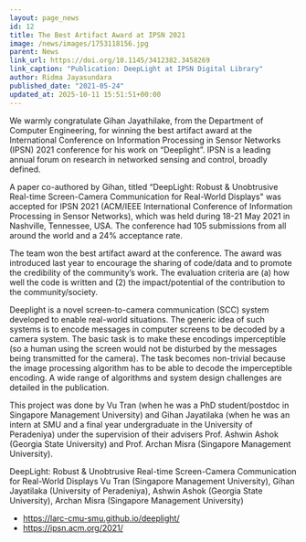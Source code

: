 ```yaml
---
layout: page_news
id: 12
title: The Best Artifact Award at IPSN 2021
image: /news/images/1753118156.jpg
parent: News
link_url: https://doi.org/10.1145/3412382.3458269
link_caption: "Publication: DeepLight at IPSN Digital Library"
author: Ridma Jayasundara
published_date: "2021-05-24"
updated_at: 2025-10-11 15:51:51+00:00
---
```


<!-- Automated Update by GitHub Actions -->

<p>We warmly congratulate Gihan Jayathilake, from the Department of Computer Engineering, for winning the best artifact award at the International Conference on Information Processing in Sensor Networks (IPSN) 2021 conference for his work on &ldquo;Deeplight&rdquo;. IPSN is a leading annual forum on research in networked sensing and control, broadly defined.</p>
<p>A paper co-authored by Gihan, titled &ldquo;DeepLight: Robust &amp; Unobtrusive Real-time Screen-Camera Communication for Real-World Displays" was accepted for IPSN 2021 (ACM/IEEE International Conference of Information Processing in Sensor Networks), which was held during 18-21 May 2021 in Nashville, Tennessee, USA. The conference had 105 submissions from all around the world and a 24% acceptance rate.</p>
<p>The team won the best artifact award at the conference. The award was introduced last year to encourage the sharing of code/data and to promote the credibility of the community&rsquo;s work. The evaluation criteria are (a) how well the code is written and (2) the impact/potential of the contribution to the community/society.</p>
<p>Deeplight is a novel screen-to-camera communication (SCC) system developed to enable real-world situations. The generic idea of such systems is to encode messages in computer screens to be decoded by a camera system. The basic task is to make these encodings imperceptible (so a human using the screen would not be disturbed by the messages being transmitted for the camera). The task becomes non-trivial because the image processing algorithm has to be able to decode the imperceptible encoding. A wide range of algorithms and system design challenges are detailed in the publication.</p>
<p>This project was done by Vu Tran (when he was a PhD student/postdoc in Singapore Management University) and Gihan Jayatilaka (when he was an intern at SMU and a final year undergraduate in the University of Peradeniya) under the supervision of their advisers Prof. Ashwin Ashok (Georgia State University) and Prof. Archan Misra (Singapore Management University).</p>
<p>DeepLight: Robust &amp; Unobtrusive Real-time Screen-Camera Communication for Real-World Displays Vu Tran (Singapore Management University), Gihan Jayatilaka (University of Peradeniya), Ashwin Ashok (Georgia State University), Archan Misra (Singapore Management University)</p>
<ul>
<li><a href="https://larc-cmu-smu.github.io/deeplight/">https://larc-cmu-smu.github.io/deeplight/</a></li>
<li><a href="https://ipsn.acm.org/2021/">https://ipsn.acm.org/2021/</a></li>
</ul>
